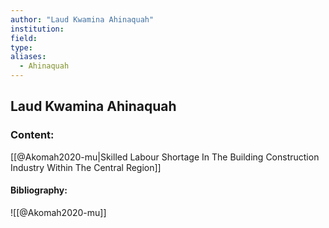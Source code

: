 ```yaml
---
author: "Laud Kwamina Ahinaquah"
institution:
field:
type:
aliases:
  - Ahinaquah
---
```


## Laud Kwamina Ahinaquah

### Content:
[[@Akomah2020-mu|Skilled Labour Shortage In The Building Construction Industry Within The Central Region]]

#### Bibliography:

![[@Akomah2020-mu]]